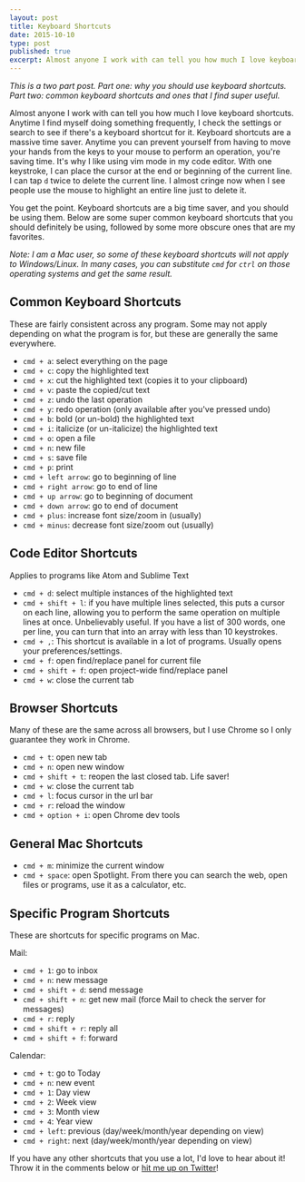 ```yaml
---
layout: post
title: Keyboard Shortcuts
date: 2015-10-10
type: post
published: true
excerpt: Almost anyone I work with can tell you how much I love keyboard shortcuts. Anytime I find myself doing something frequently, I check the settings or search to see if there's a keyboard shortcut for it.
---
```

*This is a two part post. Part one: why you should use keyboard shortcuts. Part two: common keyboard shortcuts and ones that I find super useful.*

Almost anyone I work with can tell you how much I love keyboard shortcuts. Anytime I find myself doing something frequently, I check the settings or search to see if there's a keyboard shortcut for it. Keyboard shortcuts are a massive time saver. Anytime you can prevent yourself from having to move your hands from the keys to your mouse to perform an operation, you're saving time. It's why I like using vim mode in my code editor. With one keystroke, I can place the cursor at the end or beginning of the current line. I can tap `d` twice to delete the current line. I almost cringe now when I see people use the mouse to highlight an entire line just to delete it.

You get the point. Keyboard shortcuts are a big time saver, and you should be using them. Below are some super common keyboard shortcuts that you should definitely be using, followed by some more obscure ones that are my favorites.

*Note: I am a Mac user, so some of these keyboard shortcuts will not apply to Windows/Linux. In many cases, you can substitute `cmd` for `ctrl` on those operating systems and get the same result.*

## Common Keyboard Shortcuts

These are fairly consistent across any program. Some may not apply depending on what the program is for, but these are generally the same everywhere.

- `cmd + a`: select everything on the page
- `cmd + c`: copy the highlighted text
- `cmd + x`: cut the highlighted text (copies it to your clipboard)
- `cmd + v`: paste the copied/cut text
- `cmd + z`: undo the last operation
- `cmd + y`: redo operation (only available after you've pressed undo)
- `cmd + b`: bold (or un-bold) the highlighted text
- `cmd + i`: italicize (or un-italicize) the highlighted text
- `cmd + o`: open a file
- `cmd + n`: new file
- `cmd + s`: save file
- `cmd + p`: print
- `cmd + left arrow`: go to beginning of line
- `cmd + right arrow`: go to end of line
- `cmd + up arrow`: go to beginning of document
- `cmd + down arrow`: go to end of document
- `cmd + plus`: increase font size/zoom in (usually)
- `cmd + minus`: decrease font size/zoom out (usually)

## Code Editor Shortcuts

Applies to programs like Atom and Sublime Text

- `cmd + d`: select multiple instances of the highlighted text
- `cmd + shift + l`: if you have multiple lines selected, this puts a cursor on each line, allowing you to perform the same operation on multiple lines at once. Unbelievably useful. If you have a list of 300 words, one per line, you can turn that into an array with less than 10 keystrokes.
- `cmd + ,`: This shortcut is available in a lot of programs. Usually opens your preferences/settings.
- `cmd + f`: open find/replace panel for current file
- `cmd + shift + f`: open project-wide find/replace panel
- `cmd + w`: close the current tab

## Browser Shortcuts

Many of these are the same across all browsers, but I use Chrome so I only guarantee they work in Chrome.

- `cmd + t`: open new tab
- `cmd + n`: open new window
- `cmd + shift + t`: reopen the last closed tab. Life saver!
- `cmd + w`: close the current tab
- `cmd + l`: focus cursor in the url bar
- `cmd + r`: reload the window
- `cmd + option + i`: open Chrome dev tools

## General Mac Shortcuts

- `cmd + m`: minimize the current window
- `cmd + space`: open Spotlight. From there you can search the web, open files or programs, use it as a calculator, etc.

## Specific Program Shortcuts

These are shortcuts for specific programs on Mac.

Mail:

- `cmd + 1`: go to inbox
- `cmd + n`: new message
- `cmd + shift + d`: send message
- `cmd + shift + n`: get new mail (force Mail to check the server for messages)
- `cmd + r`: reply
- `cmd + shift + r`: reply all
- `cmd + shift + f`: forward

Calendar:

- `cmd + t`: go to Today
- `cmd + n`: new event
- `cmd + 1`: Day view
- `cmd + 2`: Week view
- `cmd + 3`: Month view
- `cmd + 4`: Year view
- `cmd + left`: previous (day/week/month/year depending on view)
- `cmd + right`: next (day/week/month/year depending on view)


If you have any other shortcuts that you use a lot, I'd love to hear about it! Throw it in the comments below or [hit me up on Twitter](https://twitter.com/_mcbridem_)!
